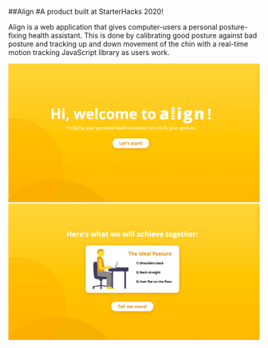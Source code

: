 ##Align
#A product built at StarterHacks 2020!

Align is a web application that gives computer-users a personal posture-fixing health assistant. This is done by calibrating good posture against bad posture and tracking up and down movement of the chin with a real-time motion tracking JavaScript library as users work. 

![](alignimage2.png)
![](alignimage1.png)
